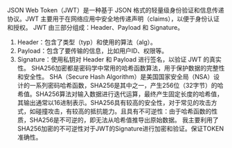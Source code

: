 JSON Web Token（JWT）是一种基于 JSON 格式的轻量级身份验证和信息传递协议。JWT 主要用于在网络应用中安全地传递声明（claims），以便于身份认证和授权。
JWT 由三部分组成：Header、Payload 和 Signature。
1. Header：包含了类型（typ）和使用的算法（alg）。
2. Payload：包含了要传输的信息，比如用户ID、权限等。
3. Signature：使用私钥对 Header 和 Payload 进行签名，以验证 JWT 的真实性。
SHA256加密都是密码学中常用的哈希函数算法，用于保护数据的完整性和安全性。
SHA（Secure Hash Algorithm）是美国国家安全局（NSA）设计的一系列密码哈希函数，SHA256是其中之一，产生256位（32字节）的哈希值。SHA256算法对输入数据进行迭代运算，最终产生固定长度的哈希值，其输出通常以16进制表示。SHA256具有较高的安全性，对于常见的攻击方式，如碰撞攻击，有较高的抵抗能力。且具有不可逆性：由于哈希函数的性质，SHA256是不可逆的，即无法从哈希值推导出原始数据。
我主要利用了SHA256加密的不可逆性对于JWT的Signature进行加密和验证。保证TOKEN准确性。
